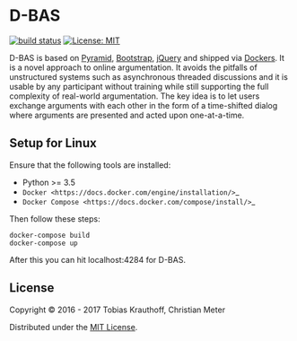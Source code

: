 # D-BAS

[![build status](https://gitlab.cs.uni-duesseldorf.de/dbas/dbas/badges/master/build.svg)](https://gitlab.cs.uni-duesseldorf.de/project/dbas/commits/master)
[![License: MIT](https://img.shields.io/badge/License-MIT-yellow.svg)](https://opensource.org/licenses/MIT)

D-BAS is based on [Pyramid](http://www.pylonsproject.org/), [Bootstrap](http://getbootstrap.com/),
[jQuery](https://jquery.com/) and shipped via [Dockers](https://www.docker.com/). It is a novel approach to online
argumentation. It avoids the pitfalls of  unstructured systems such as asynchronous threaded discussions and it is
usable by any participant without training while still supporting the full complexity  of real-world argumentation.
The key idea is to let users exchange arguments  with each other in the form of a time-shifted dialog where arguments
are presented and acted upon one-at-a-time.


## Setup for Linux

Ensure that the following tools are installed:

* Python >= 3.5
* `Docker <https://docs.docker.com/engine/installation/>`_
* `Docker Compose <https://docs.docker.com/compose/install/>`_

Then follow these steps:

    docker-compose build
    docker-compose up

After this you can hit localhost:4284 for D-BAS.


## License

Copyright © 2016 - 2017 Tobias Krauthoff, Christian Meter

Distributed under the [MIT License](https://gitlab.cs.uni-duesseldorf.de/project/dbas/raw/master/LICENSE).